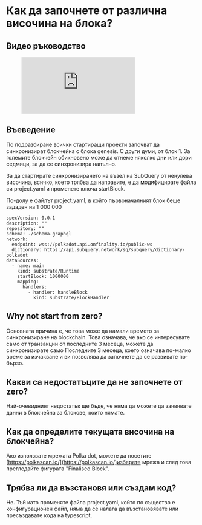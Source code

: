 # Как да започнете от различна височина на блока?

## Видео ръководство

<figure class="video_container">
  <iframe src="https://www.youtube.com/embed/ZiNSXDMHmBk" frameborder="0" allowfullscreen="true"></iframe>
</figure>

## Въеведение

По подразбиране всички стартиращи проекти започват да синхронизират блокчейна с блока genesis. С други думи, от блок 1. За големите блокчейн обикновено може да отнеме няколко дни или дори седмици, за да се синхронизира напълно.

За да стартирате синхронизирането на възел на SubQuery от ненулева височина, всичко, което трябва да направите, е да модифицирате файла си project.yaml и променете ключа startBlock.

По-долу е файлът project.yaml, в който първоначалният блок беше зададен на 1 000 000

```shell
specVersion: 0.0.1
description: ""
repository: ""
schema: ./schema.graphql
network:
  endpoint: wss://polkadot.api.onfinality.io/public-ws
  dictionary: https://api.subquery.network/sq/subquery/dictionary-polkadot
dataSources:
  - name: main
    kind: substrate/Runtime
    startBlock: 1000000
    mapping:
      handlers:
        - handler: handleBlock
          kind: substrate/BlockHandler
```

## Why not start from zero?

Основната причина е, че това може да намали времето за синхронизиране на blockchain. Това означава, че ако се интересувате само от транзакции от последните 3 месеца, можете да синхронизирате само Последните 3 месеца, което означава по-малко време за изчакване и ви позволява да започнете да се развивате по-бързо.

## Какви са недостатъците да не започнете от zero?

Най-очевидният недостатък ще бъде, че няма да можете да заявявате данни в блокчейна за блокове, които нямате.

## Как да определите текущата височина на блокчейна?

Ако използвате мрежата Polka dot, можете да посетите [https://polkascan.io/](https://polkascan.io/)изберете мрежа и след това прегледайте фигурата "Finalised Block".

## Трябва ли да възстановя или създам код?

Не. Тъй като променяте файла project.yaml, който по същество е конфигурационен файл, няма да се налага да възстановявате или пресъздавате кода на typescript.
